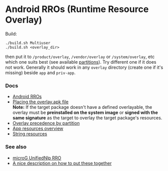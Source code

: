 # Android RROs (Runtime Resource Overlay)
Build:
```
./build.sh Multiuser
./build.sh <overlay_dir>
```
then put it to `/product/overlay`, `/vendor/overlay` or `/system/overlay`, etc
which one suits best (see available [partitions](https://source.android.com/docs/core/architecture/bootloader/partitions#standard-partitions)).
Try different one if it does not work.
Generally it should work in any `overlay` directory (create one if it's missing) beside `app` and `priv-app`.

### Docs
* [Android RROs](https://source.android.com/docs/core/runtime/rros)
* [Placing the overlay.apk file](https://source.android.com/docs/core/runtime/rros#restricting-overlayable-resources)  
**Note:** If the target package doesn't have a defined overlayable,
the overlay must be **preinstalled on the system image**
or **signed with the same signature** as the target to overlay the target package's resources.
* [Overlay precedence by partition](https://source.android.com/docs/core/runtime/rros#overlay-precedence)
* [App resources overview](https://developer.android.com/guide/topics/resources/providing-resources#ResourceTypes)
* [String resources](https://developer.android.com/guide/topics/resources/string-resource#String)

### See also
* [microG UnifiedNlp RRO](https://github.com/TontyTon/Microg-UnifiedNlp-Overlay)
* [A nice description on how to put these together](https://forum.xda-developers.com/t/magisk-unifiednlp-enabler-module-for-stock-rom.4411635/)
